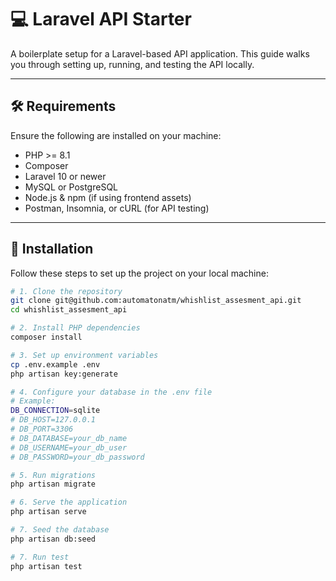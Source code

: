 # 💻 Laravel API Starter

A boilerplate setup for a Laravel-based API application. This guide walks you through setting up, running, and testing the API locally.

---

## 🛠️ Requirements

Ensure the following are installed on your machine:

- PHP >= 8.1  
- Composer  
- Laravel 10 or newer  
- MySQL or PostgreSQL  
- Node.js & npm (if using frontend assets)  
- Postman, Insomnia, or cURL (for API testing)

---

## 🚀 Installation

Follow these steps to set up the project on your local machine:

```bash
# 1. Clone the repository
git clone git@github.com:automatonatm/whishlist_assesment_api.git
cd whishlist_assesment_api

# 2. Install PHP dependencies
composer install

# 3. Set up environment variables
cp .env.example .env
php artisan key:generate

# 4. Configure your database in the .env file
# Example:
DB_CONNECTION=sqlite
# DB_HOST=127.0.0.1
# DB_PORT=3306
# DB_DATABASE=your_db_name
# DB_USERNAME=your_db_user
# DB_PASSWORD=your_db_password

# 5. Run migrations
php artisan migrate

# 6. Serve the application
php artisan serve

# 7. Seed the database
php artisan db:seed

# 7. Run test
php artisan test
